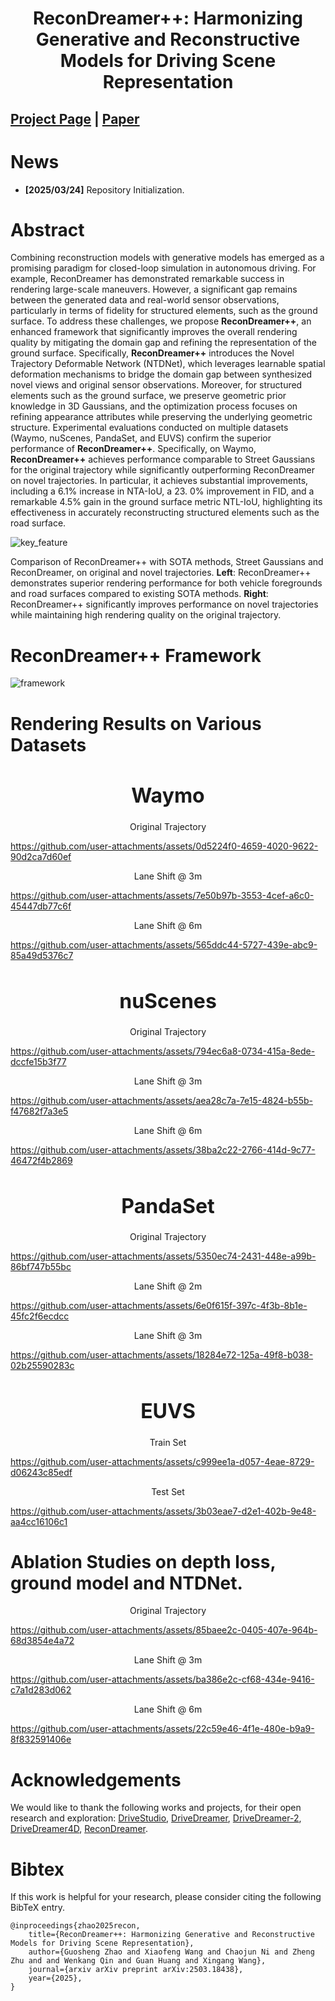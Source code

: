 <div align="center">   
  
# ReconDreamer++: Harmonizing Generative and Reconstructive Models for Driving Scene Representation
</div>

 
## [Project Page](https://recondreamer-plus.github.io/) | [Paper](https://arxiv.org/abs/2503.18438)

# News
- **[2025/03/24]** Repository Initialization.

# Abstract 

Combining reconstruction models with generative models has emerged as a promising paradigm for closed-loop simulation in autonomous driving. For example, ReconDreamer has demonstrated remarkable success in rendering large-scale maneuvers. However, a significant gap remains between the generated data and real-world sensor observations, particularly in terms of fidelity for structured elements, such as the ground surface. To address these challenges, we propose **ReconDreamer++**, an enhanced framework that significantly improves the overall rendering quality by mitigating the domain gap and refining the representation of the ground surface. Specifically, **ReconDreamer++** introduces the Novel Trajectory Deformable Network (NTDNet), which leverages learnable spatial deformation mechanisms to bridge the domain gap between synthesized novel views and original sensor observations. Moreover, for structured elements such as the ground surface, we preserve geometric prior knowledge in 3D Gaussians, and the optimization process focuses on refining appearance attributes while preserving the underlying geometric structure. Experimental evaluations conducted on multiple datasets (Waymo, nuScenes, PandaSet, and EUVS) confirm the superior performance of **ReconDreamer++**. Specifically, on Waymo, **ReconDreamer++** achieves performance comparable to Street Gaussians for the original trajectory while significantly outperforming ReconDreamer on novel trajectories. In particular, it achieves substantial improvements, including a 6.1% increase in NTA-IoU, a 23. 0% improvement in FID, and a remarkable 4.5% gain in the ground surface metric NTL-IoU, highlighting its effectiveness in accurately reconstructing structured elements such as the road surface.

![key_feature](https://github.com/user-attachments/assets/f591726c-a316-4373-97d9-b38ae4fd087e)

Comparison of ReconDreamer++ with SOTA methods, Street Gaussians and ReconDreamer, on original and novel trajectories. **Left**: ReconDreamer++ demonstrates superior rendering performance for both vehicle foregrounds and road surfaces compared to existing SOTA methods. **Right**: ReconDreamer++ significantly improves performance on novel trajectories while maintaining high rendering quality on the original trajectory.

# ReconDreamer++ Framework

![framework](https://github.com/user-attachments/assets/5d673deb-3dc3-4b41-86af-970e17022644)

# Rendering Results on Various Datasets
<div align="center">
    <h1 style="font-size: 32px;">Waymo</h1>
</div>

<div align="center">
    Original Trajectory
</div>

https://github.com/user-attachments/assets/0d5224f0-4659-4020-9622-90d2ca7d60ef

<div align="center">
    Lane Shift @ 3m
</div>

https://github.com/user-attachments/assets/7e50b97b-3553-4cef-a6c0-45447db77c6f

<div align="center">
    Lane Shift @ 6m
</div>

https://github.com/user-attachments/assets/565ddc44-5727-439e-abc9-85a49d5376c7

<div align="center">
    <h1 style="font-size: 32px;">nuScenes</h1>
</div>


<div align="center">
    Original Trajectory
</div>

https://github.com/user-attachments/assets/794ec6a8-0734-415a-8ede-dccfe15b3f77

<div align="center">
    Lane Shift @ 3m
</div>

https://github.com/user-attachments/assets/aea28c7a-7e15-4824-b55b-f47682f7a3e5

<div align="center">
    Lane Shift @ 6m
</div>

https://github.com/user-attachments/assets/38ba2c22-2766-414d-9c77-46472f4b2869

<div align="center">
    <h1 style="font-size: 32px;">PandaSet</h1>
</div>


<div align="center">
    Original Trajectory
</div>

https://github.com/user-attachments/assets/5350ec74-2431-448e-a99b-86bf747b55bc

<div align="center">
    Lane Shift @ 2m
</div>

https://github.com/user-attachments/assets/6e0f615f-397c-4f3b-8b1e-45fc2f6ecdcc

<div align="center">
    Lane Shift @ 3m
</div>

https://github.com/user-attachments/assets/18284e72-125a-49f8-b038-02b25590283c

<div align="center">
    <h1 style="font-size: 32px;">EUVS</h1>
</div>


<div align="center">
    Train Set
</div>

https://github.com/user-attachments/assets/c999ee1a-d057-4eae-8729-d06243c85edf

<div align="center">
    Test Set
</div>

https://github.com/user-attachments/assets/3b03eae7-d2e1-402b-9e48-aa4cc16106c1

# Ablation Studies on depth loss, ground model and NTDNet.

<div align="center">
    Original Trajectory
</div>

https://github.com/user-attachments/assets/85baee2c-0405-407e-964b-68d3854e4a72

<div align="center">
    Lane Shift @ 3m
</div>

https://github.com/user-attachments/assets/ba386e2c-cf68-434e-9416-c7a1d283d062

<div align="center">
    Lane Shift @ 6m
</div>

https://github.com/user-attachments/assets/22c59e46-4f1e-480e-b9a9-8f832591406e

# Acknowledgements
We would like to thank the following works and projects, for their open research and exploration: [DriveStudio](https://github.com/ziyc/drivestudio), [DriveDreamer](https://github.com/JeffWang987/DriveDreamer), 
[DriveDreamer-2](https://github.com/f1yfisher/DriveDreamer2), [DriveDreamer4D](https://github.com/GigaAI-research/DriveDreamer4D), [ReconDreamer](https://github.com/GigaAI-research/ReconDreamer).

# Bibtex
If this work is helpful for your research, please consider citing the following BibTeX entry.

```
@inproceedings{zhao2025recon,
    title={ReconDreamer++: Harmonizing Generative and Reconstructive Models for Driving Scene Representation}, 
    author={Guosheng Zhao and Xiaofeng Wang and Chaojun Ni and Zheng Zhu and and Wenkang Qin and Guan Huang and Xingang Wang},
    journal={arxiv arXiv preprint arXiv:2503.18438},
    year={2025},
}


